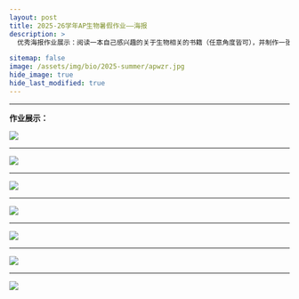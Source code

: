 ```yaml
---
layout: post
title: 2025-26学年AP生物暑假作业——海报
description: >
  优秀海报作业展示：阅读一本自己感兴趣的关于生物相关的书籍（任意角度皆可），并制作一张此书的推荐海报。

sitemap: false
image: /assets/img/bio/2025-summer/apwzr.jpg
hide_image: true
hide_last_modified: true
---
```


---

**作业展示：**


![](../../assets/img/bio/2025-summer/aplj1.jpg)

---

![](../../assets/img/bio/2025-summer/aplj2.jpg)

---

![](../../assets/img/bio/2025-summer/aphzx.jpg)

---

![](../../assets/img/bio/2025-summer/apwzr.jpg)

---

![](../../assets/img/bio/2025-summer/apyjy.jpg)

---

![](../../assets/img/bio/2025-summer/apzyl.jpg)

---

![](../../assets/img/bio/2025-summer/apzzx.jpg)